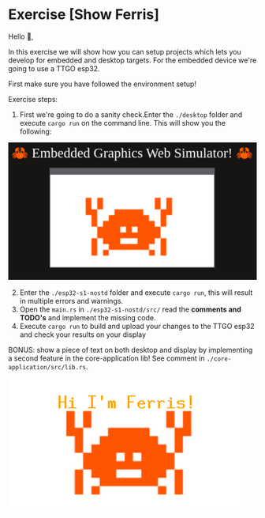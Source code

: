 # Exercise [Show Ferris]

Hello 👋, 

In this exercise we will show how you can setup projects which lets you develop for embedded and desktop targets.
For the embedded device we're going to use a TTGO esp32.

First make sure you have followed the environment setup!

Exercise steps:
1. First we're going to do a sanity check.Enter the `./desktop` folder and execute `cargo run` on the command line. This will show you the following:

![image desktop](image-desktop-wasm.png)

2. Enter the `./esp32-s1-nostd` folder and execute `cargo run`, this will result in multiple errors and warnings.
3. Open the `main.rs` in `./esp32-s1-nostd/src/` read the **comments and TODO's** and implement the missing code. 
4. Execute `cargo run` to build and upload your changes to the TTGO esp32 and check your results on your display

BONUS: show a piece of text on both desktop and display by implementing a second feature in the core-application lib! See comment in `./core-application/src/lib.rs`.

![expected result](image-rename.png)